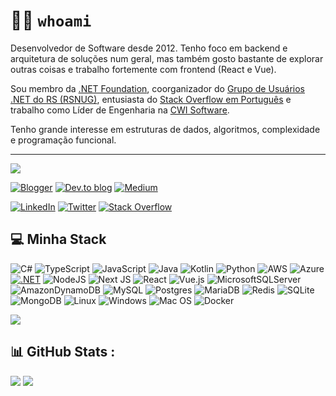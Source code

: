 # 👨‍💻 `whoami`
Desenvolvedor de Software desde 2012. Tenho foco em backend e arquitetura de soluções num geral, mas também gosto bastante de explorar outras coisas e trabalho fortemente com frontend (React e Vue).

Sou membro da [.NET Foundation](https://dotnetfoundation.org/), coorganizador do [Grupo de Usuários .NET do RS (RSNUG)](https://www.meetup.com/rsnug-org/), entusiasta do [Stack Overflow em Português](https://pt.stackoverflow.com/users/18246/linq) e trabalho como Líder de Engenharia na [CWI Software](https://cwi.com.br/).

Tenho grande interesse em estruturas de dados, algoritmos, complexidade e programação funcional. 

---



[![](https://github-readme-stackoverflow-peach.vercel.app/?userID=18246&site=pt.stackoverflow)]() 

[![Blogger](https://img.shields.io/badge/Blogger-FF5722?style=for-the-badge&logo=blogger&logoColor=white)](https://jfbueno.github.io/) [![Dev.to blog](https://img.shields.io/badge/dev.to-0A0A0A?style=for-the-badge&logo=dev.to&logoColor=white)](https://dev.to/jfbueno) [![Medium](https://img.shields.io/badge/Medium-12100E?style=for-the-badge&logo=medium&logoColor=white)](https://medium.com/@buenojeferson)

[![LinkedIn](https://img.shields.io/badge/linkedin-%230077B5.svg?style=for-the-badge&logo=linkedin&logoColor=white)](https://linkedin.com/in/buenoj) [![Twitter](https://img.shields.io/badge/Twitter-%231DA1F2.svg?style=for-the-badge&logo=Twitter&logoColor=white)](https://twitter.com/jefhbueno) 
[![Stack Overflow](https://img.shields.io/badge/-Stackoverflow-FE7A16?style=for-the-badge&logo=stack-overflow&logoColor=white)](https://pt.stackoverflow.com/users/18246/j%c3%a9f-bueno)

## 💻 Minha Stack
![C#](https://img.shields.io/badge/c%23-%23239120.svg?style=for-the-badge&logo=c-sharp&logoColor=white) ![TypeScript](https://img.shields.io/badge/typescript-%23007ACC.svg?style=for-the-badge&logo=typescript&logoColor=white) ![JavaScript](https://img.shields.io/badge/javascript-%23323330.svg?style=for-the-badge&logo=javascript&logoColor=%23F7DF1E) ![Java](https://img.shields.io/badge/java-%23ED8B00.svg?style=for-the-badge&logo=java&logoColor=white) ![Kotlin](https://img.shields.io/badge/kotlin-%230095D5.svg?style=for-the-badge&logo=kotlin&logoColor=white) ![Python](https://img.shields.io/badge/python-3670A0?style=for-the-badge&logo=python&logoColor=ffdd54)
 ![AWS](https://img.shields.io/badge/AWS-%23FF9900.svg?style=for-the-badge&logo=amazon-aws&logoColor=white) ![Azure](https://img.shields.io/badge/azure-%230072C6.svg?style=for-the-badge&logo=azure-devops&logoColor=white)
[![.NET](https://img.shields.io/badge/.NET-5C2D91?style=for-the-badge&logo=.net&logoColor=white)]() ![NodeJS](https://img.shields.io/badge/node.js-6DA55F?style=for-the-badge&logo=node.js&logoColor=white) ![Next JS](https://img.shields.io/badge/Next-black?style=for-the-badge&logo=next.js&logoColor=white) ![React](https://img.shields.io/badge/react-%2320232a.svg?style=for-the-badge&logo=react&logoColor=%2361DAFB) ![Vue.js](https://img.shields.io/badge/vuejs-%2335495e.svg?style=for-the-badge&logo=vuedotjs&logoColor=%234FC08D)
![MicrosoftSQLServer](https://img.shields.io/badge/Microsoft%20SQL%20Sever-CC2927?style=for-the-badge&logo=microsoft%20sql%20server&logoColor=white) ![AmazonDynamoDB](https://img.shields.io/badge/Amazon%20DynamoDB-4053D6?style=for-the-badge&logo=Amazon%20DynamoDB&logoColor=white) ![MySQL](https://img.shields.io/badge/mysql-%2300f.svg?style=for-the-badge&logo=mysql&logoColor=white) ![Postgres](https://img.shields.io/badge/postgres-%23316192.svg?style=for-the-badge&logo=postgresql&logoColor=white) ![MariaDB](https://img.shields.io/badge/MariaDB-003545?style=for-the-badge&logo=mariadb&logoColor=white) ![Redis](https://img.shields.io/badge/redis-%23DD0031.svg?style=for-the-badge&logo=redis&logoColor=white) ![SQLite](https://img.shields.io/badge/sqlite-%2307405e.svg?style=for-the-badge&logo=sqlite&logoColor=white) ![MongoDB](https://img.shields.io/badge/MongoDB-%234ea94b.svg?style=for-the-badge&logo=mongodb&logoColor=white)
![Linux](https://img.shields.io/badge/Linux-FCC624?style=for-the-badge&logo=linux&logoColor=black) ![Windows](https://img.shields.io/badge/Windows-0078D6?style=for-the-badge&logo=windows&logoColor=white) ![Mac OS](https://img.shields.io/badge/mac%20os-000000?style=for-the-badge&logo=macos&logoColor=F0F0F0) ![Docker](https://img.shields.io/badge/docker-%230db7ed.svg?style=for-the-badge&logo=docker&logoColor=white)

![](https://github-readme-stats.vercel.app/api/top-langs/?username=jfbueno&theme=onedark&hide_border=false&include_all_commits=true&count_private=true&layout=compact)  

## 📊 GitHub Stats :

![](https://github-readme-stats.vercel.app/api?username=jfbueno&theme=onedark&hide_border=false&include_all_commits=true&count_private=true)
![](https://github-readme-streak-stats.herokuapp.com/?user=jfbueno&theme=onedark&hide_border=false)<br/>

